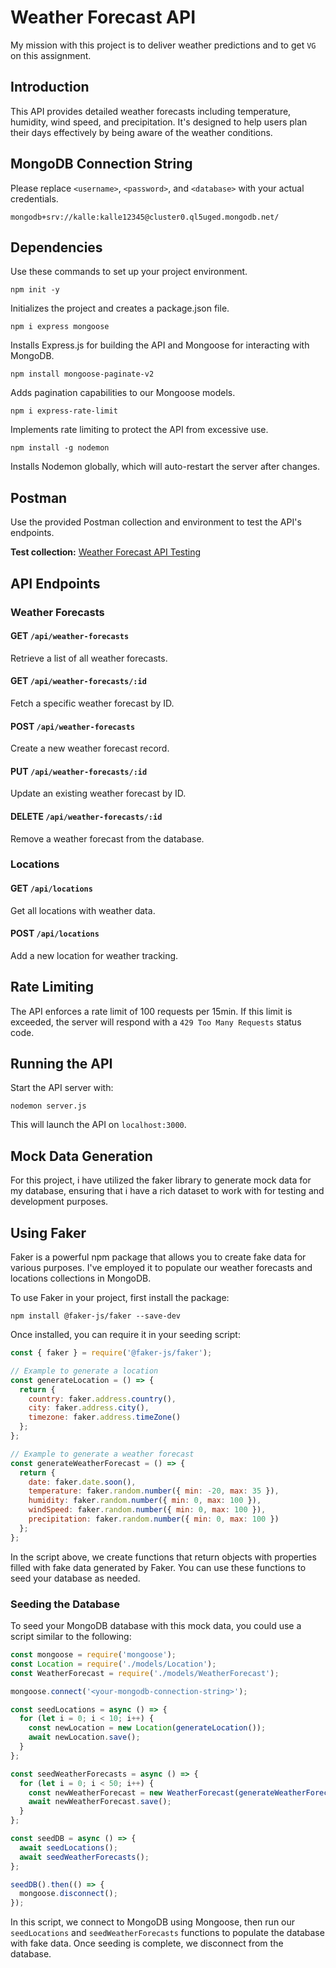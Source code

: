 # Weather Forecast API

My mission with this project is to deliver weather predictions and to get `VG` on this assignment.

## Introduction

This API provides detailed weather forecasts including temperature, humidity, wind speed, and precipitation. It's designed to help users plan their days effectively by being aware of the weather conditions.



## MongoDB Connection String
Please replace `<username>`, `<password>`, and `<database>` with your actual credentials.

```
mongodb+srv://kalle:kalle12345@cluster0.ql5uged.mongodb.net/
```

## Dependencies
Use these commands to set up your project environment.

```
npm init -y
```
Initializes the project and creates a package.json file.

```
npm i express mongoose
```
Installs Express.js for building the API and Mongoose for interacting with MongoDB.

```
npm install mongoose-paginate-v2
```
Adds pagination capabilities to our Mongoose models.

```
npm i express-rate-limit
```
Implements rate limiting to protect the API from excessive use.

```
npm install -g nodemon
```
Installs Nodemon globally, which will auto-restart the server after changes.

## Postman

Use the provided Postman collection and environment to test the API's endpoints.

**Test collection:** [Weather Forecast API Testing](https://elements.getpostman.com/redirect?entityId=33841337-ce046e7d-26e0-4616-bc2d-26dc08aaa23e&entityType=collection)


## API Endpoints

### Weather Forecasts

#### GET `/api/weather-forecasts`
Retrieve a list of all weather forecasts.

#### GET `/api/weather-forecasts/:id`
Fetch a specific weather forecast by ID.

#### POST `/api/weather-forecasts`
Create a new weather forecast record.

#### PUT `/api/weather-forecasts/:id`
Update an existing weather forecast by ID.

#### DELETE `/api/weather-forecasts/:id`
Remove a weather forecast from the database.

### Locations

#### GET `/api/locations`
Get all locations with weather data.

#### POST `/api/locations`
Add a new location for weather tracking.

## Rate Limiting

The API enforces a rate limit of 100 requests per 15min. If this limit is exceeded, the server will respond with a `429 Too Many Requests` status code.

## Running the API

Start the API server with:

```
nodemon server.js
```

This will launch the API on `localhost:3000`.

## Mock Data Generation

For this project, i have utilized the faker library to generate mock data for my database, ensuring that i have a rich dataset to work with for testing and development purposes.

## Using Faker

Faker is a powerful npm package that allows you to create fake data for various purposes. I've employed it to populate our weather forecasts and locations collections in MongoDB.

To use Faker in your project, first install the package:

```
npm install @faker-js/faker --save-dev
```
Once installed, you can require it in your seeding script:

```javascript
const { faker } = require('@faker-js/faker');

// Example to generate a location
const generateLocation = () => {
  return {
    country: faker.address.country(),
    city: faker.address.city(),
    timezone: faker.address.timeZone()
  };
};

// Example to generate a weather forecast
const generateWeatherForecast = () => {
  return {
    date: faker.date.soon(),
    temperature: faker.random.number({ min: -20, max: 35 }),
    humidity: faker.random.number({ min: 0, max: 100 }),
    windSpeed: faker.random.number({ min: 0, max: 100 }),
    precipitation: faker.random.number({ min: 0, max: 100 })
  };
};
```

In the script above, we create functions that return objects with properties filled with fake data generated by Faker. You can use these functions to seed your database as needed.

### Seeding the Database

To seed your MongoDB database with this mock data, you could use a script similar to the following:

```javascript
const mongoose = require('mongoose');
const Location = require('./models/Location');
const WeatherForecast = require('./models/WeatherForecast');

mongoose.connect('<your-mongodb-connection-string>');

const seedLocations = async () => {
  for (let i = 0; i < 10; i++) {
    const newLocation = new Location(generateLocation());
    await newLocation.save();
  }
};

const seedWeatherForecasts = async () => {
  for (let i = 0; i < 50; i++) {
    const newWeatherForecast = new WeatherForecast(generateWeatherForecast());
    await newWeatherForecast.save();
  }
};

const seedDB = async () => {
  await seedLocations();
  await seedWeatherForecasts();
};

seedDB().then(() => {
  mongoose.disconnect();
});
```

In this script, we connect to MongoDB using Mongoose, then run our `seedLocations` and `seedWeatherForecasts` functions to populate the database with fake data. Once seeding is complete, we disconnect from the database.